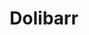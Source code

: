 ---
draft: false
title: Dolibarr
content:
  id: dolibarr
  name: Dolibarr
  logo: /images/applications/crm-erp/dolibarr/logo.png
  website: https://www.dolibarr.org/
  iframe_website: /website-iframe/applications/crm-erp/dolibarr
  dashboardImage: /images/applications/crm-erp/dolibarr/screenshot-1.jpg
  short_description: Dolibarr ERP CRM is a modern software package to manage your company or foundation's activity
  description: It's an Open Source Software suite (written in PHP with optional JavaScript enhancements) designed for small, medium or large companies, foundations and freelancers.
  features:
    - title: Hosting Management
      description: Dolibarr cares about hosting and server management. You will get the services you need.
    - title: Customization
      description: Users can set up features according to their needs and choose from options like marketing, sales, manufacturing, human resources, accounting, logistics, invoicing, stock and more.
    - title: Open Source
      description: One of the biggest benefits of Dolibarr is that it has no cost of entry thanks to its open-source model. This allows thousands of end users, testers and developers to work on projects, provide feedback and help Dolibarr continually innovate.
    - title: Maintain Prospects and Customer Details
      description: Dolibarr lets users create customer or prospect records by adding their personal information to the database. It also helps create alternative contacts for every prospect and displays the status and potential of the opportunity.
  screenshots:
    - /images/applications/crm-erp/dolibarr/screenshot-1.jpg
    - /images/applications/crm-erp/dolibarr/screenshot-2.jpg
---